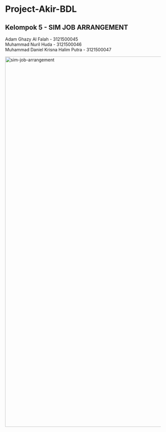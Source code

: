 # Project-Akir-BDL
<h2>Kelompok 5 - SIM JOB ARRANGEMENT</h2>

<p>
  Adam Ghazy Al Falah - 3121500045
  <br>
  Muhammad Nuril Huda - 3121500046
  <br>
  Muhammad Daniel Krisna Halim Putra - 3121500047
</p>

<img width="1200" alt="sim-job-arrangement" src="https://github.com/Halimp07/sim_job_arrangement/blob/main/images/sim-job-arrangement.png">


